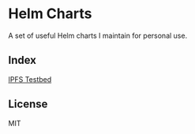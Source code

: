 # Helm Charts

A set of useful Helm charts I maintain for personal use.

## Index
[IPFS Testbed](./ipfs-testbed)

## License
MIT
